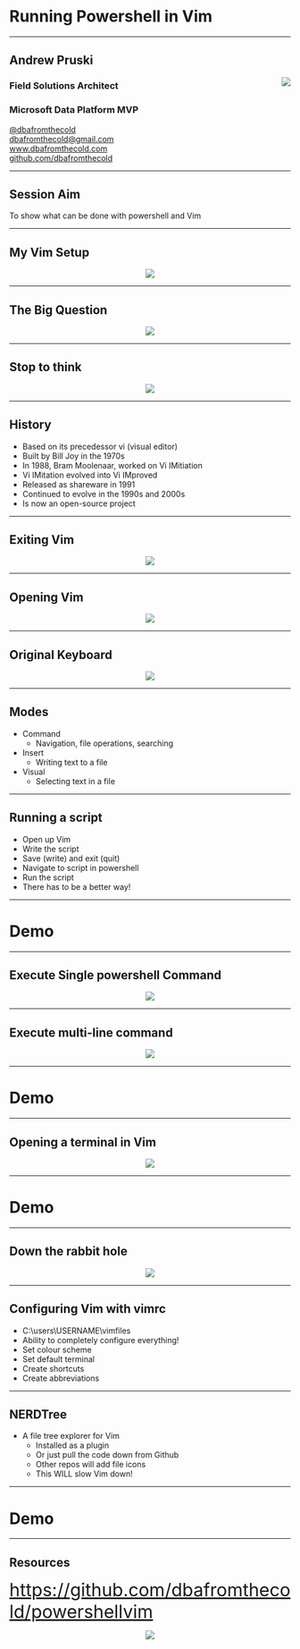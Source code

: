 # Running Powershell in Vim

---

## Andrew Pruski

<img src="images/apruski.jpg" style="float: right"/>

### Field Solutions Architect
### Microsoft Data Platform MVP 

<!-- .slide: style="text-align: left;"> -->
<i class="fab fa-twitter"></i><a href="https://twitter.com/dbafromthecold">  @dbafromthecold</a><br>
<i class="fas fa-envelope"></i>  dbafromthecold@gmail.com<br>
<i class="fab fa-wordpress"></i>  www.dbafromthecold.com<br>
<i class="fab fa-github"></i><a href="https://github.com/dbafromthecold">  github.com/dbafromthecold</a>

---

## Session Aim
<!-- .slide: style="text-align: left;"> -->
To show what can be done with powershell and Vim

---

## My Vim Setup
<!-- .slide: style="text-align: left;"> -->
<p align="center">
  <img src="images/vim_setup.png" />
</p>

---

## The Big Question
<!-- .slide: style="text-align: left;"> -->
<p align="center">
  <img src="images/ytho.png" />
</p>

---

## Stop to think
<!-- .slide: style="text-align: left;"> -->
<p align="center">
  <img src="images/stop_to_think.png" />
</p>

---

## History
<!-- .slide: style="text-align: left;"> -->
- Based on its precedessor vi (visual editor)
- Built by Bill Joy in the 1970s
- In 1988, Bram Moolenaar, worked on Vi IMitiation
- Vi IMitation evolved into Vi IMproved
- Released as shareware in 1991
- Continued to evolve in the 1990s and 2000s
- Is now an open-source project

---

## Exiting Vim
<!-- .slide: style="text-align: left;"> -->
<p align="center">
<img src="images/HowToExitVim.gif"/>
</p>

---

## Opening Vim
<!-- .slide: style="text-align: left;"> -->
<p align="center">
<img src="images/vim_start_screen.png"/>
</p>

---

## Original Keyboard
<!-- .slide: style="text-align: left;"> -->
<p align="center">
  <img src="images/vim_keyboard_2.png" />
</p>

---

## Modes
<!-- .slide: style="text-align: left;"> -->
- Command
  + Navigation, file operations, searching
- Insert
  + Writing text to a file
- Visual
  + Selecting text in a file

---

## Running a script
<!-- .slide: style="text-align: left;"> -->
- Open up Vim <!-- .element: class="fragment" data-fragment-index="1" -->
- Write the script<!-- .element: class="fragment" data-fragment-index="2" -->
- Save (write) and exit (quit)<!-- .element: class="fragment" data-fragment-index="3" -->
- Navigate to script in powershell<!-- .element: class="fragment" data-fragment-index="4" -->
- Run the script<!-- .element: class="fragment" data-fragment-index="5" -->
- There has to be a better way!<!-- .element: class="fragment" data-fragment-index="6" -->

---

# Demo

---

## Execute Single powershell Command
<!-- .slide: style="text-align: left;"> -->
<p align="center">
<img src="images/SimpleCommandPowershellVim.gif"/>
</p>

---

## Execute multi-line command
<!-- .slide: style="text-align: left;"> -->
<p align="center">
<img src="images/MultiLineCommandPowershellVim.gif"/>
</p>

---

# Demo

---

## Opening a terminal in Vim
<!-- .slide: style="text-align: left;"> -->
<p align="center">
<img src="images/vim_terminal.png"/>
</p>

---

# Demo

---

## Down the rabbit hole
<!-- .slide: style="text-align: left;"> -->
<p align="center">
<img src="images/down_the_rabbit_hole.png"/>
</p>

---

## Configuring Vim with vimrc
<!-- .slide: style="text-align: left;"> -->
- C:\users\USERNAME\vimfiles
- Ability to completely configure everything!
- Set colour scheme
- Set default terminal
- Create shortcuts
- Create abbreviations

---

## NERDTree
<!-- .slide: style="text-align: left;"> -->
- A file tree explorer for Vim
  + Installed as a plugin
  + Or just pull the code down from Github
  + Other repos will add file icons
  + This WILL slow Vim down!

---

# Demo

---

## Resources
<!-- .slide: style="text-align: left;"> -->
<font size="6">
<a href="https://github.com/dbafromthecold/powershellvim">https://github.com/dbafromthecold/powershellvim</a><br>
</font>

<p align="center">
<img src="images/powershellvim_qr_code.png" />
</p>
